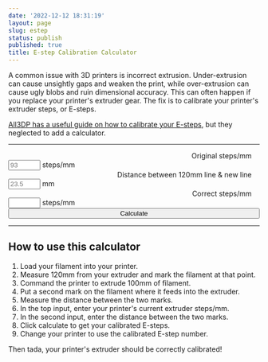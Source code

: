 ```yaml
---
date: '2022-12-12 18:31:19'
layout: page
slug: estep
status: publish
published: true
title: E-step Calibration Calculator
---
```


A common issue with 3D printers is incorrect extrusion. Under-extrusion can cause unsightly gaps and weaken the print, while over-extrusion can cause ugly blobs and ruin dimensional accuracy. This can often happen if you replace your printer's extruder gear. The fix is to calibrate your printer's extruder steps, or E-steps.

[All3DP has a useful guide on how to calibrate your E-steps](https://all3dp.com/2/extruder-calibration-6-easy-steps-2/), but they neglected to add a calculator. 

---

<form id="form">
<div class="row">
  <div class="col w4" style="text-align: right;">
    <label style="margin-right: 1rem;" for="orig_steps">Original steps/mm</label>
  </div>
  <div class="col w2">
    <input type="text" required="true" style="width: 4rem;" placeholder="93" id="orig_steps" name="orig_steps" /> steps/mm
  </div>
</div>
<div class="row">
  <div class="col w4" style="text-align: right;">
    <label style="margin-right: 1rem;" for="distance">Distance between 120mm line &amp; new line</label>
  </div>
  <div class="col w2">
    <input type="text" required="true" style="width: 4rem;" placeholder="23.5" id="distance" name="distance" /> mm
  </div>
</div>
<div class="row">
  <div class="col w4" style="text-align: right;">
    <label style="margin-right: 1rem;" for="correct_steps">Correct steps/mm</label>
  </div>
  <div class="col w2">
    <input type="text" style="width: 4rem;" id="correct_steps" name="correct_steps" /> steps/mm
  </div>
</div>
<div class="row">
  <div class="col w4">
  </div>
  <div class="col w2">
    <button type="button" onclick="recalculate()" style="width: 100%;">Calculate</button>
  </div>
</div>
</form>

---

## How to use this calculator

1. Load your filament into your printer.
2. Measure 120mm from your extruder and mark the filament at that point.
3. Command the printer to extrude 100mm of filament.
4. Put a second mark on the filament where it feeds into the extruder.
5. Measure the distance between the two marks.
6. In the top input, enter your printer's current extruder steps/mm.
7. In the second input, enter the distance between the two marks.
8. Click calculate to get your calibrated E-steps.
9. Change your printer to use the calibrated E-step number.

Then tada, your printer's extruder should be correctly calibrated!

<script type="text/javascript">
function recalculate(e) {
  var orig_steps_elem = document.getElementById("orig_steps");
  var distance_elem = document.getElementById("distance");
  var correct_steps_elem = document.getElementById("correct_steps");
  var orig_steps = parseFloat(orig_steps_elem.value, 10);
  var distance = parseFloat(distance_elem.value, 10);
  var correct_steps = parseFloat(correct_steps_elem.value, 10);
  console.log(orig_steps, distance, correct_steps);

  correct_steps = (orig_steps * 100) / (120 - distance);
  correct_steps_elem.value = correct_steps.toFixed(2);
  try {
    e.preventDefault();
  } catch (err) {
    // form submit has an event we want to prevent. button click doesn't
    console.error(err);
  }
  return false;
}

var form = document.getElementById("form");
form.addEventListener("submit", recalculate);
console.log(form);
</script>
